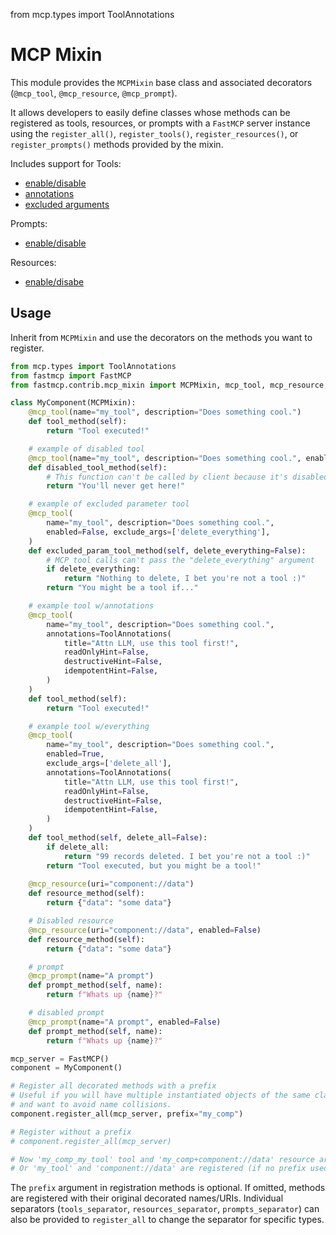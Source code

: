 from mcp.types import ToolAnnotations

# MCP Mixin

This module provides the `MCPMixin` base class and associated decorators (`@mcp_tool`, `@mcp_resource`, `@mcp_prompt`).

It allows developers to easily define classes whose methods can be registered as tools, resources, or prompts with a `FastMCP` server instance using the `register_all()`, `register_tools()`, `register_resources()`, or `register_prompts()` methods provided by the mixin.

Includes support for
Tools:
* [enable/disable](https://gofastmcp.com/servers/tools#disabling-tools)
* [annotations](https://gofastmcp.com/servers/tools#annotations-2)
* [excluded arguments](https://gofastmcp.com/servers/tools#excluding-arguments)

Prompts:
* [enable/disable](https://gofastmcp.com/servers/prompts#disabling-prompts)

Resources:
* [enable/disabe](https://gofastmcp.com/servers/resources#disabling-resources)
  
## Usage

Inherit from `MCPMixin` and use the decorators on the methods you want to register.

```python
from mcp.types import ToolAnnotations
from fastmcp import FastMCP
from fastmcp.contrib.mcp_mixin import MCPMixin, mcp_tool, mcp_resource, mcp_prompt

class MyComponent(MCPMixin):
    @mcp_tool(name="my_tool", description="Does something cool.")
    def tool_method(self):
        return "Tool executed!"

    # example of disabled tool
    @mcp_tool(name="my_tool", description="Does something cool.", enabled=False)
    def disabled_tool_method(self):
        # This function can't be called by client because it's disabled
        return "You'll never get here!"

    # example of excluded parameter tool
    @mcp_tool(
        name="my_tool", description="Does something cool.",
        enabled=False, exclude_args=['delete_everything'],
    )
    def excluded_param_tool_method(self, delete_everything=False):
        # MCP tool calls can't pass the "delete_everything" argument
        if delete_everything:
            return "Nothing to delete, I bet you're not a tool :)"
        return "You might be a tool if..."

    # example tool w/annotations
    @mcp_tool(
        name="my_tool", description="Does something cool.",
        annotations=ToolAnnotations(
            title="Attn LLM, use this tool first!",
            readOnlyHint=False,
            destructiveHint=False,
            idempotentHint=False,
        )
    )
    def tool_method(self):
        return "Tool executed!"

    # example tool w/everything
    @mcp_tool(
        name="my_tool", description="Does something cool.",
        enabled=True,
        exclude_args=['delete_all'],
        annotations=ToolAnnotations(
            title="Attn LLM, use this tool first!",
            readOnlyHint=False,
            destructiveHint=False,
            idempotentHint=False,
        )
    )
    def tool_method(self, delete_all=False):
        if delete_all:
            return "99 records deleted. I bet you're not a tool :)"
        return "Tool executed, but you might be a tool!"
    
    @mcp_resource(uri="component://data")
    def resource_method(self):
        return {"data": "some data"}

    # Disabled resource
    @mcp_resource(uri="component://data", enabled=False)
    def resource_method(self):
        return {"data": "some data"}

    # prompt
    @mcp_prompt(name="A prompt")
    def prompt_method(self, name):
        return f"Whats up {name}?"

    # disabled prompt
    @mcp_prompt(name="A prompt", enabled=False)
    def prompt_method(self, name):
        return f"Whats up {name}?"

mcp_server = FastMCP()
component = MyComponent()

# Register all decorated methods with a prefix
# Useful if you will have multiple instantiated objects of the same class
# and want to avoid name collisions.
component.register_all(mcp_server, prefix="my_comp") 

# Register without a prefix
# component.register_all(mcp_server) 

# Now 'my_comp_my_tool' tool and 'my_comp+component://data' resource are registered (if prefix used)
# Or 'my_tool' and 'component://data' are registered (if no prefix used)
```

The `prefix` argument in registration methods is optional. If omitted, methods are registered with their original decorated names/URIs. Individual separators (`tools_separator`, `resources_separator`, `prompts_separator`) can also be provided to `register_all` to change the separator for specific types.

